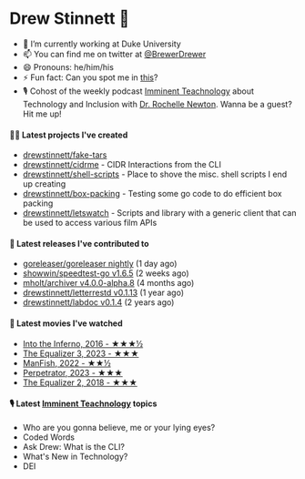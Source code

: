 
# Drew Stinnett 👋

- 🔭 I’m currently working at Duke University
- 📫 You can find me on twitter at [@BrewerDrewer](https://twitter.com/BrewerDrewer)
- 😄 Pronouns: he/him/his
- ⚡ Fun fact: Can you spot me in [this](https://www.youtube.com/watch?v=oL9WnB0qHBA)?
- 🎙 Cohost of the weekly podcast [Imminent Teachnology](https://podcast.imminentteachnology.com/) about Technology and Inclusion with [Dr. Rochelle Newton](https://www.linkedin.com/in/drrochellenewton/). Wanna be a guest? Hit me up!

#### 👨‍💻 Latest projects I've created
- [drewstinnett/fake-tars](https://github.com/drewstinnett/fake-tars)
- [drewstinnett/cidrme](https://github.com/drewstinnett/cidrme) - CIDR Interactions from the CLI
- [drewstinnett/shell-scripts](https://github.com/drewstinnett/shell-scripts) - Place to shove the misc. shell scripts I end up creating
- [drewstinnett/box-packing](https://github.com/drewstinnett/box-packing) - Testing some go code to do efficient box packing
- [drewstinnett/letswatch](https://github.com/drewstinnett/letswatch) - Scripts and library with a generic client that can be used to access various film APIs

#### 🚀 Latest releases I've contributed to
- [goreleaser/goreleaser nightly](https://github.com/goreleaser/goreleaser/releases/tag/nightly) (1 day ago)
- [showwin/speedtest-go v1.6.5](https://github.com/showwin/speedtest-go/releases/tag/v1.6.5) (2 weeks ago)
- [mholt/archiver v4.0.0-alpha.8](https://github.com/mholt/archiver/releases/tag/v4.0.0-alpha.8) (4 months ago)
- [drewstinnett/letterrestd v0.1.13](https://github.com/drewstinnett/letterrestd/releases/tag/v0.1.13) (1 year ago)
- [drewstinnett/labdoc v0.1.4](https://github.com/drewstinnett/labdoc/releases/tag/v0.1.4) (2 years ago)

#### 🍿 Latest movies I've watched
- [Into the Inferno, 2016 - ★★★½](https://letterboxd.com/mondodrew/film/into-the-inferno/)
- [The Equalizer 3, 2023 - ★★★](https://letterboxd.com/mondodrew/film/the-equalizer-3/)
- [ManFish, 2022 - ★★½](https://letterboxd.com/mondodrew/film/manfish-2022/)
- [Perpetrator, 2023 - ★★★](https://letterboxd.com/mondodrew/film/perpetrator/)
- [The Equalizer 2, 2018 - ★★★](https://letterboxd.com/mondodrew/film/the-equalizer-2/)

#### 🎙 Latest [Imminent Teachnology](https://podcast.imminentteachnology.com/) topics
- Who are you gonna believe, me or your lying eyes?
- Coded Words
- Ask Drew: What is the CLI?
- What&#39;s New in Technology?
- DEI
